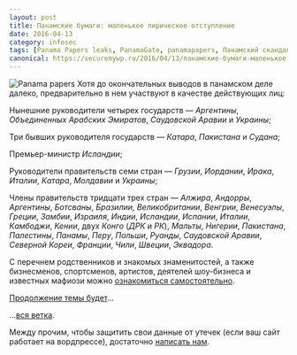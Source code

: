 ```yaml
---
layout: post
title: Панамские бумаги: маленькое лирическое отступление
date: 2016-04-13
category: infosec
tags: [Panama Papers leaks, PanamaGate, panamapapers, Панамский скандал, Панамское досье]
canonical: https://securemywp.ru/2016/04/13/панамские-бумаги-маленькое-лирическ/
---
```


![Panama papers](https://i2.wp.com/securemywp.ru/files/2016/04/panamagate.jpg) Хотя до окончательных выводов в панамском деле далеко, предварительно в нем участвуют в качестве действующих лиц:

Нынешние руководители четырех государств — *Аргентины*, *Объединенных Арабских Эмиратов*, *Саудовской Аравии* и *Украины*;

Три бывших руководителя государств — *Катара*, *Пакистана* и *Судана*;

Премьер-министр *Исландии*;

Руководители правительств семи стран — *Грузии*, *Иордании*, *Ирака*, *Италии*, *Катара*, *Молдавии* и *Украины*;

Члены правительств тридцати трех стран — *Алжира*, *Андорры*, *Аргентины*, *Ботсваны*, *Бразилии*, *Великобритании*, *Венгрии*, *Венесуэлы*, *Греции*, *Замбии*, *Израиля*, *Индии*, *Исландии*, *Испании*, *Италии*, *Камбоджи*, *Кении*, двух *Конго* (*ДРК* и *РК*), *Мальты*, *Нигерии*, *Пакистана*, *Палестины*, *Панамы*, *Перу*, *Польши*, *Руанды*, *Саудовской Аравии*, *Северной Кореи*, *Франции*, *Чили*, *Швеции*, *Эквадора*.

С перечнем родственников и знакомых знаменитостей, а также бизнесменов, спортсменов, артистов, деятелей шоу-бизнеса и известных мафиози можно [ознакомиться самостоятельно](https://en.wikipedia.org/wiki/List_of_people_named_in_the_Panama_Papers).

[Продолжение темы будет](http://securemywp.ru/2016/04/14/продолжение-панамской-революции/)…

…[вся ветка](https://securemywp.ru/tag/panamagate/).

Между прочим, чтобы защитить свои данные от утечек (если ваш сайт работает на вордпрессе), достаточно [написать нам](https://rifco.ru/contact/).
